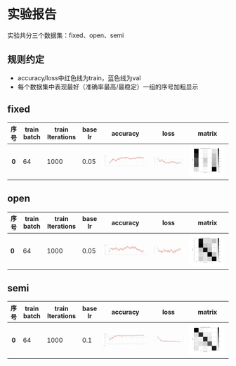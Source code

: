 # 实验报告

实验共分三个数据集：fixed、open、semi

## 规则约定

- accuracy/loss中红色线为train，蓝色线为val
- 每个数据集中表现最好（准确率最高/最稳定）一组的序号加粗显示

## fixed

| 序号  | train batch | train Iterations | base Ir | accuracy                                                     | loss                                                         | matrix                                                       |
| :---: | ----------- | ---------------- | ------- | ------------------------------------------------------------ | ------------------------------------------------------------ | ------------------------------------------------------------ |
| **0** | 64          | 1000             | 0.05    | ![](https://raw.githubusercontent.com/DmrfCoder/CSI/master/ExperimentalRecord/Selection_005.png) | ![](https://github.com/DmrfCoder/CSI/blob/master/ExperimentalRecord/Selection_006.png?raw=true) | ![](https://github.com/DmrfCoder/CSI/blob/master/ExperimentalRecord/Fixed_confusion_matrix_val.png?raw=true) |

## open

| 序号  | train batch | train Iterations | base Ir | accuracy                                                     | loss                                                         | matrix                                                       |
| ----- | ----------- | ---------------- | ------- | ------------------------------------------------------------ | ------------------------------------------------------------ | ------------------------------------------------------------ |
| **0** | 64          | 1000             | 0.05    | ![img](https://github.com/DmrfCoder/CSI/blob/master/ExperimentalRecord/Selection_000.png?raw=true) | ![img](https://github.com/DmrfCoder/CSI/blob/master/ExperimentalRecord/Selection_004.png?raw=true) | ![img](https://github.com/DmrfCoder/CSI/blob/master/ExperimentalRecord/Open_confusion_matrix_val.png?raw=true) |

## semi

| 序号  | train batch | train Iterations | base Ir | accuracy                                                     | loss                                                         | matrix                                                       |
| :---: | ----------- | ---------------- | ------- | ------------------------------------------------------------ | ------------------------------------------------------------ | ------------------------------------------------------------ |
| **0** | 64          | 1000             | 0.1     | ![](https://github.com/DmrfCoder/CSI/blob/master/ExperimentalRecord/Selection_001.png?raw=true) | ![](https://github.com/DmrfCoder/CSI/blob/master/ExperimentalRecord/Selection_003.png?raw=true) | ![](https://github.com/DmrfCoder/CSI/blob/master/ExperimentalRecord/Semi_confusion_matrix_val0.png?raw=true) |







